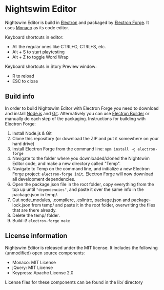 # Nightswim Editor

Nightswim Editor is build in [Electron](https://electronjs.org/) and packaged by
[Electron Forge](https://electronforge.io/). It uses
[Monaco](https://microsoft.github.io/monaco-editor/index.html) as its code
editor.

Keyboard shortcuts in editor:
- All the regular ones like CTRL+O, CTRL+S, etc.
- Alt + S to start playtesting
- Alt + Z to toggle Word Wrap

Keyboard shortcuts in Story Preview window:
- R to reload
- ESC to close

## Build info
In order to build Nightswim Editor with Electron Forge you need to download and install [Node.js](www.nodejs.com) and
[Git](www.git-scm.com). Alternatively you can use [Electron Builder](https://www.electron.build/) or manually do each step of the packaging. Instructions for building with
Electron Forge:
1. Install Node.js & Git
2. Clone this repository (or download the ZIP and put it somewhere on your hard drive)
3. Install Electron Forge from the command line:
`npm install -g electron-forge`
4. Navigate to the folder where you downloaded/cloned the Nightswim Editor code, and make a
   new directory called "Temp".
5. Navigate to Temp on the command line, and initialize a new Electron Forge
   project: `electron-forge init`. Electron Forge will now download all
   development dependencies.
6. Open the package.json file in the root folder, copy
   everything from the top up until `"dependencies"`, and paste it over the same
   info in the package.json in temp/.
7. Cut node_modules, .compilerc, .eslintrc, package.json and package-lock.json
   from temp/ and paste it in the root folder, overwriting the files that are
   there already.
8. Delete the temp/ folder.
9. Build it!
`electron-forge make`

## License information
Nightswim Editor is released under the MIT license. It includes the following (unmodified) open source components:
- Monaco: MIT License
- jQuery: MIT License
- Keypress: Apache License 2.0

License files for these components can be found in the lib/ directory
